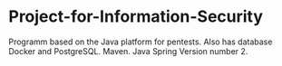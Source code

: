 # Project-for-Information-Security
Programm based on the Java platform for pentests. Also has database Docker and PostgreSQL. Maven. Java Spring Version number 2.
